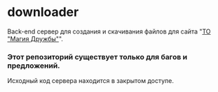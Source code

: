 # downloader

Back-end сервер для создания и скачивания файлов для сайта "[ТО "Магия Дружбы"](https://bronyru.info)".

### Этот репозиторий существует только для багов и предложений.

Исходный код сервера находится в закрытом доступе.
